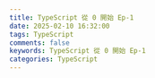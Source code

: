 ```yaml
---
title: TypeScript 從 0 開始 Ep-1
date: 2025-02-10 16:32:00
tags: TypeScript
comments: false
keywords: TypeScript 從 0 開始 Ep-1
categories: TypeScript
---
```

